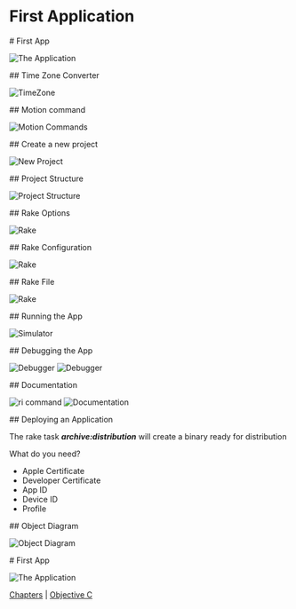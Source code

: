 # First Application

<slide>
# First App

![The Application](appicon.png "The Application") 

</slide>

<slide>
## Time Zone Converter

![TimeZone](timezone.png "Time Zone") 

</slide>

<slide>
## Motion command

![Motion Commands](motion.jpeg "Motion commands") 

</slide>

<slide>
## Create a new project

![New Project](create.jpeg "New Project") 

</slide>

<slide>
## Project Structure

![Project Structure](directories.jpeg "Project Structure") 

</slide>

<slide>
## Rake Options

![Rake](rake.png "Rake") 

</slide>

<slide>
## Rake Configuration

![Rake](rakeconf.png "Rake") 

</slide>

<slide>
## Rake File

![Rake](rakefile.png "Rake File") 

</slide>

<slide>
## Running the App

![Simulator](run.jpeg "Simulator") 

</slide>

<slide>
## Debugging the App

![](rakedebug.png "Debugger") 
![](rakedebug2.png "Debugger") 

</slide>

<slide>
## Documentation

![](ricommand.png "ri command") 
![](documentation.png "Documentation") 

</slide>

<slide>
## Deploying an Application

The rake task ***archive:distribution*** will create a binary ready for distribution

What do you need?

* Apple Certificate
* Developer Certificate
* App ID
* Device ID
* Profile

</slide>

<slide>
## Object Diagram

![Object Diagram](objectdiagram.png "Object Diagram") 

</slide>

<slide>
# First App

![The Application](appicon.png "The Application") 

[Chapters](../reveal.html) | 
[Objective C](../03-ObjectiveC/reveal.html)

</slide>
